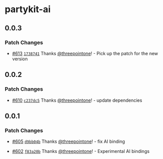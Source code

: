# partykit-ai

## 0.0.3

### Patch Changes

- [#613](https://github.com/partykit/partykit/pull/613) [`1738741`](https://github.com/partykit/partykit/commit/1738741977d20ee150f6c22a4b3b6353bbca8637) Thanks [@threepointone](https://github.com/threepointone)! - Pick up the patch for the new version

## 0.0.2

### Patch Changes

- [#610](https://github.com/partykit/partykit/pull/610) [`c237dc5`](https://github.com/partykit/partykit/commit/c237dc5da3e416bf1d8705b88628dedb2809883d) Thanks [@threepointone](https://github.com/threepointone)! - update dependencies

## 0.0.1

### Patch Changes

- [#605](https://github.com/partykit/partykit/pull/605) [`d9bb04b`](https://github.com/partykit/partykit/commit/d9bb04bda30722492a635ecc0228fdcbe475ab3f) Thanks [@threepointone](https://github.com/threepointone)! - fix AI binding

- [#602](https://github.com/partykit/partykit/pull/602) [`f83a20b`](https://github.com/partykit/partykit/commit/f83a20bdc71c7687e8bce2f162cd2354c604d9b8) Thanks [@threepointone](https://github.com/threepointone)! - Experimental AI bindings
